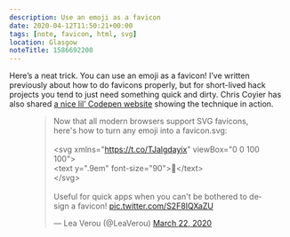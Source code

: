 ```yaml
---
description: Use an emoji as a favicon
date: 2020-04-12T11:50:21+00:00
tags: [note, favicon, html, svg]
location: Glasgow
noteTitle: 1586692200
---
```

Here’s a neat trick. You can use an emoji as a favicon! I’ve written previously about how to do favicons properly, but for short-lived hack projects you tend to just need something quick and dirty. Chris Coyier has also shared [a nice lil’ Codepen website](https://000458870.codepen.website/) showing the technique in action.

<figure>

<blockquote class="twitter-tweet"><p lang="en" dir="ltr">Now that all modern browsers support SVG favicons, here&#39;s how to turn any emoji into a favicon.svg:<br><br>&lt;svg xmlns=&quot;<a href="https://t.co/TJalgdayix">https://t.co/TJalgdayix</a>&quot; viewBox=&quot;0 0 100 100&quot;&gt;<br>&lt;text y=&quot;.9em&quot; font-size=&quot;90&quot;&gt;💩&lt;/text&gt;<br>&lt;/svg&gt;<br><br>Useful for quick apps when you can&#39;t be bothered to design a favicon! <a href="https://t.co/S2F8IQXaZU">pic.twitter.com/S2F8IQXaZU</a></p>&mdash; Lea Verou (@LeaVerou) <a href="https://twitter.com/LeaVerou/status/1241619866475474946?ref_src=twsrc%5Etfw">March 22, 2020</a></blockquote> <script async src="https://platform.twitter.com/widgets.js" charset="utf-8"></script>

</figure>
